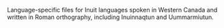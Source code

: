 Language-specific files for Inuit languages spoken in Western Canada and written in Roman orthography, including Inuinnaqtun and Uummarmiutun.
